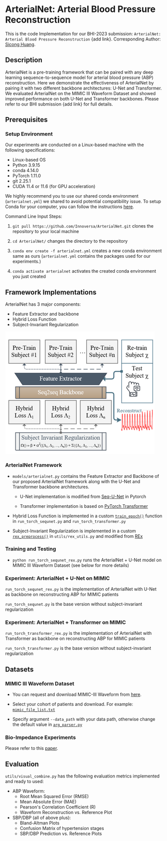 # ArterialNet: Arterial Blood Pressure Reconstruction
This is the code Implementation for our BHI-2023 submission: `ArterialNet: Arterial Blood Pressure Reconstruction` {add link}. 
Corresponding Author: [Sicong Huang](mailto:siconghuang@tamu.edu).

## Description

ArterialNet is a pre-training framework that can be paired with any deep learning sequence-to-sequence model for arterial blood pressure (ABP) reconstruction. Here we demonstrate the effectiveness of ArterialNet by pairing it with two different backbone architectures: U-Net and Transformer. We evaluated ArterialNet on the MIMIC III Waveform Dataset and showed improved performance on both U-Net and Transformer backbones. Please refer to our BHI submission {add link} for full details. 

## Prerequisites

### Setup Environment
Our experiments are conducted on a Linux-based machine with the following specifications:

* Linux-based OS 
* Python 3.9.15
* conda 4.14.0
* PyTorch 1.11.0
* git 2.25.1
* CUDA 11.4 or 11.6 (for GPU acceleration)


We highly recommend you to use our shared conda environment (`arterialnet.yml`) we shared to avoid potential compatibility issue. To setup Conda for your computer, you can follow the instructions [here](https://conda.io/projects/conda/en/latest/user-guide/install/index.html).


Command Line Input Steps: 

1. `git pull https://github.com/Innoversa/ArterialNet.git` clones the repository to your local machine

2. `cd ArterialNet/` changes the directory to the repository

3. `conda env create -f arterialnet.yml` creates a new conda environment same as ours (`arterialnet.yml` contains the packages used for our experiments.)

4. `conda activate arterialnet` activates the created conda environment you just created

## Framework Implementations
ArterialNet has 3 major components:
* Feature Extractor and backbone
* Hybrid Loss Function
* Subject-Invariant Regularization

![Visual of ArterialNet Framework](figures/arterialnet-small.png)

### ArterialNet Framework

* `models/arterialnet.py` contains the Feature Extractor and Backbone of our proposed ArterialNet framework along with the U-Net and Transformer backbone architectures.
    * U-Net implementation is modified from [Seq-U-Net](https://github.com/f90/Seq-U-Net) in Pytorch
    
    * Transformer implementation is based on [PyTorch Transformer](https://pytorch.org/docs/stable/generated/torch.nn.Transformer.html)
* Hybrid Loss Function is implemented in a custom [`train_epoch()`](https://github.com/Innoversa/ArterialNet/blob/main/run_torch_sequnet.py#L55) function in `run_torch_sequnet.py` and `run_torch_transformer.py`

* Subject-Invariant Regularization is implemented in a custom [`rex_preprocess()`](https://github.com/Innoversa/ArterialNet/blob/main/utils/rex_utils.py#L18) in `utils/rex_utils.py` and modified from [REx](https://github.com/capybaralet/REx_code_release)

### Training and Testing
* `python run_torch_sequnet_rex.py` runs the ArterialNet + U-Net model on MIMIC III Waveform Dataset (see below for more details)

### Experiment: ArterialNet + U-Net on MIMIC 
`run_torch_sequnet_rex.py` is the implementation of ArterialNet with U-Net as backbone on reconstructing ABP for MIMIC patients

`run_torch_sequnet.py` is the base version without subject-invariant regularization 
### Experiment: ArterialNet + Transformer on MIMIC 
`run_torch_transformer_rex.py` is the implementation of ArterialNet with Transformer as backbone on reconstructing ABP for MIMIC patients

`run_torch_transformer.py` is the base version without subject-invariant regularization 

## Datasets

### MIMIC III Waveform Dataset


* You can request and download MIMIC-III Waveform from [here](https://physionet.org/content/mimiciii/1.4/).

* Select your cohort of patients and download. For example:  [`mimic_file_list.txt`](utils/mimic_file_list.txt)

* Specify argument `--data_path` with your data path, otherwise change the default value in [`arg_parser.py`](https://github.com/Innoversa/ArterialNet/blob/main/utils/arg_parser.py#L59)


### Bio-Impedance Experiments 

Please refer to this [paper](https://ieeexplore.ieee.org/document/8863984). 

## Evaluation

`utils/visual_combine.py` has the following evaluation metrics implemented and ready to used:

* ABP Waveform: 
    * Root Mean Squared Error (RMSE)
    * Mean Absolute Error (MAE)
    * Pearson's Correlation Coefficient (R)
    * Waveform Reconstruction vs. Reference Plot
* SBP/DBP (all of above plus):
    * Bland-Altman Plots
    * Confusion Matrix of hypertension stages 
    * SBP/DBP Prediction vs. Reference Plots
